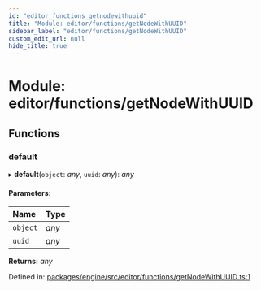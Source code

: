```yaml
---
id: "editor_functions_getnodewithuuid"
title: "Module: editor/functions/getNodeWithUUID"
sidebar_label: "editor/functions/getNodeWithUUID"
custom_edit_url: null
hide_title: true
---
```


# Module: editor/functions/getNodeWithUUID

## Functions

### default

▸ **default**(`object`: *any*, `uuid`: *any*): *any*

#### Parameters:

Name | Type |
:------ | :------ |
`object` | *any* |
`uuid` | *any* |

**Returns:** *any*

Defined in: [packages/engine/src/editor/functions/getNodeWithUUID.ts:1](https://github.com/xr3ngine/xr3ngine/blob/716a06460/packages/engine/src/editor/functions/getNodeWithUUID.ts#L1)
